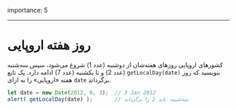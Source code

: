 importance: 5

---

# روز هفته اروپایی

کشورهای اروپایی روزهای هفته‌شان از دوشنبه (عدد 1) شروع می‌شود، سپس سه‌شنبه (عدد 2) و تا یکشنبه (عدد 7) ادامه دارد. یک تابع `getLocalDay(date)` بنویسید که روز هفته «اروپایی» را به ازای `date` برگرداند.

```js no-beautify
let date = new Date(2012, 0, 3);  // 3 Jan 2012
alert( getLocalDay(date) );       // سه‌شنبه، باید 2 را برگرداند
```
